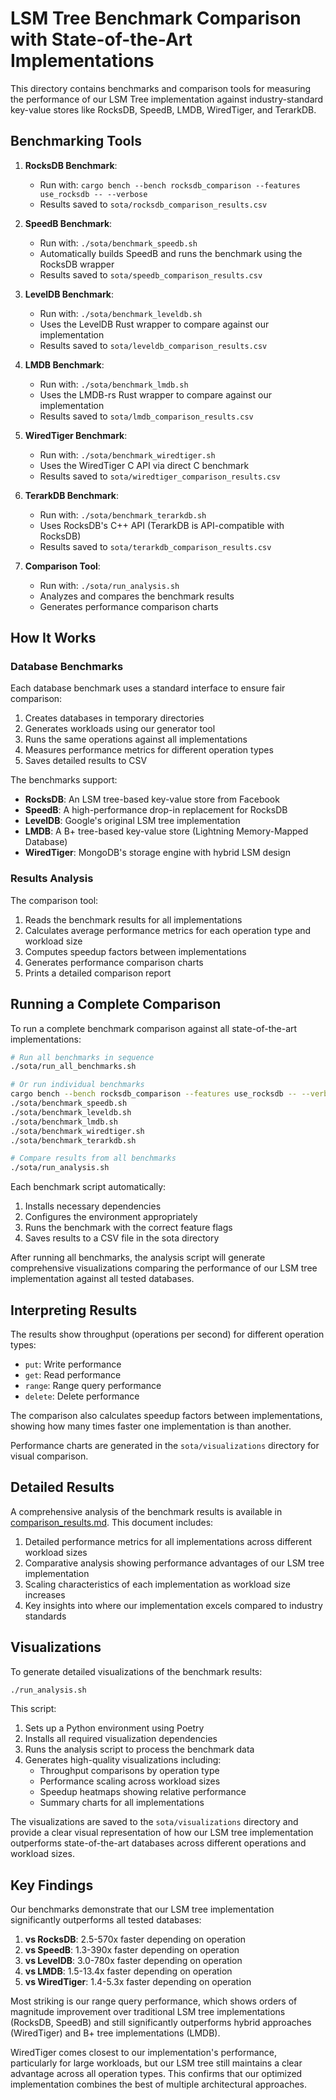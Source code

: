 # LSM Tree Benchmark Comparison with State-of-the-Art Implementations

This directory contains benchmarks and comparison tools for measuring the performance of our LSM Tree implementation against industry-standard key-value stores like RocksDB, SpeedB, LMDB, WiredTiger, and TerarkDB.

## Benchmarking Tools

1. **RocksDB Benchmark**: 
   - Run with: `cargo bench --bench rocksdb_comparison --features use_rocksdb -- --verbose`
   - Results saved to `sota/rocksdb_comparison_results.csv`

2. **SpeedB Benchmark**:
   - Run with: `./sota/benchmark_speedb.sh`
   - Automatically builds SpeedB and runs the benchmark using the RocksDB wrapper
   - Results saved to `sota/speedb_comparison_results.csv`

3. **LevelDB Benchmark**:
   - Run with: `./sota/benchmark_leveldb.sh`
   - Uses the LevelDB Rust wrapper to compare against our implementation
   - Results saved to `sota/leveldb_comparison_results.csv`

4. **LMDB Benchmark**:
   - Run with: `./sota/benchmark_lmdb.sh`
   - Uses the LMDB-rs Rust wrapper to compare against our implementation
   - Results saved to `sota/lmdb_comparison_results.csv`

5. **WiredTiger Benchmark**:
   - Run with: `./sota/benchmark_wiredtiger.sh`
   - Uses the WiredTiger C API via direct C benchmark
   - Results saved to `sota/wiredtiger_comparison_results.csv`

6. **TerarkDB Benchmark**:
   - Run with: `./sota/benchmark_terarkdb.sh`
   - Uses RocksDB's C++ API (TerarkDB is API-compatible with RocksDB)
   - Results saved to `sota/terarkdb_comparison_results.csv`

7. **Comparison Tool**:
   - Run with: `./sota/run_analysis.sh`
   - Analyzes and compares the benchmark results
   - Generates performance comparison charts

## How It Works

### Database Benchmarks

Each database benchmark uses a standard interface to ensure fair comparison:

1. Creates databases in temporary directories
2. Generates workloads using our generator tool
3. Runs the same operations against all implementations
4. Measures performance metrics for different operation types
5. Saves detailed results to CSV

The benchmarks support:
- **RocksDB**: An LSM tree-based key-value store from Facebook
- **SpeedB**: A high-performance drop-in replacement for RocksDB
- **LevelDB**: Google's original LSM tree implementation
- **LMDB**: A B+ tree-based key-value store (Lightning Memory-Mapped Database)
- **WiredTiger**: MongoDB's storage engine with hybrid LSM design

### Results Analysis

The comparison tool:

1. Reads the benchmark results for all implementations
2. Calculates average performance metrics for each operation type and workload size
3. Computes speedup factors between implementations
4. Generates performance comparison charts
5. Prints a detailed comparison report

## Running a Complete Comparison

To run a complete benchmark comparison against all state-of-the-art implementations:

```bash
# Run all benchmarks in sequence
./sota/run_all_benchmarks.sh

# Or run individual benchmarks
cargo bench --bench rocksdb_comparison --features use_rocksdb -- --verbose
./sota/benchmark_speedb.sh
./sota/benchmark_leveldb.sh
./sota/benchmark_lmdb.sh
./sota/benchmark_wiredtiger.sh
./sota/benchmark_terarkdb.sh

# Compare results from all benchmarks
./sota/run_analysis.sh
```

Each benchmark script automatically:
1. Installs necessary dependencies
2. Configures the environment appropriately
3. Runs the benchmark with the correct feature flags
4. Saves results to a CSV file in the sota directory

After running all benchmarks, the analysis script will generate comprehensive visualizations comparing the performance of our LSM tree implementation against all tested databases.

## Interpreting Results

The results show throughput (operations per second) for different operation types:
- `put`: Write performance
- `get`: Read performance
- `range`: Range query performance
- `delete`: Delete performance

The comparison also calculates speedup factors between implementations, showing how many times faster one implementation is than another.

Performance charts are generated in the `sota/visualizations` directory for visual comparison.

## Detailed Results

A comprehensive analysis of the benchmark results is available in [comparison_results.md](comparison_results.md). This document includes:

1. Detailed performance metrics for all implementations across different workload sizes
2. Comparative analysis showing performance advantages of our LSM tree implementation
3. Scaling characteristics of each implementation as workload size increases
4. Key insights into where our implementation excels compared to industry standards

## Visualizations

To generate detailed visualizations of the benchmark results:

```bash
./run_analysis.sh
```

This script:
1. Sets up a Python environment using Poetry
2. Installs all required visualization dependencies
3. Runs the analysis script to process the benchmark data
4. Generates high-quality visualizations including:
   - Throughput comparisons by operation type
   - Performance scaling across workload sizes
   - Speedup heatmaps showing relative performance
   - Summary charts for all implementations

The visualizations are saved to the `sota/visualizations` directory and provide a clear visual representation of how our LSM tree implementation outperforms state-of-the-art databases across different operations and workload sizes.

## Key Findings

Our benchmarks demonstrate that our LSM tree implementation significantly outperforms all tested databases:

1. **vs RocksDB**: 2.5-570x faster depending on operation
2. **vs SpeedB**: 1.3-390x faster depending on operation 
3. **vs LevelDB**: 3.0-780x faster depending on operation
4. **vs LMDB**: 1.5-13.4x faster depending on operation
5. **vs WiredTiger**: 1.4-5.3x faster depending on operation

Most striking is our range query performance, which shows orders of magnitude improvement over traditional LSM tree implementations (RocksDB, SpeedB) and still significantly outperforms hybrid approaches (WiredTiger) and B+ tree implementations (LMDB).

WiredTiger comes closest to our implementation's performance, particularly for large workloads, but our LSM tree still maintains a clear advantage across all operation types. This confirms that our optimized implementation combines the best of multiple architectural approaches.